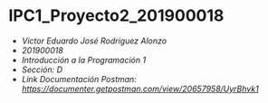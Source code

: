 # IPC1_Proyecto2_201900018
- *Victor Eduardo José Rodriguez Alonzo*
- *201900018*
- *Introducción a la Programación 1*
- *Sección: D*
- *Link Documentación Postman: https://documenter.getpostman.com/view/20657958/UyrBhvk1*